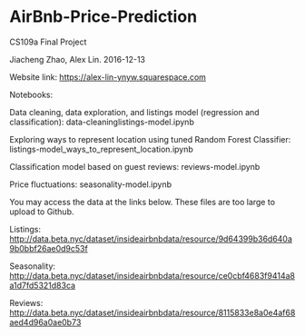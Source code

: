 # AirBnb-Price-Prediction

CS109a Final Project

Jiacheng Zhao, Alex Lin. 2016-12-13

Website link: https://alex-lin-ynyw.squarespace.com

Notebooks:

Data cleaning, data exploration, and listings model (regression and classification): data-cleaninglistings-model.ipynb

Exploring ways to represent location using tuned Random Forest Classifier: listings-model_ways_to_represent_location.ipynb

Classification model based on guest reviews: reviews-model.ipynb

Price fluctuations: seasonality-model.ipynb


You may access the data at the links below. These files are too large to upload to Github.

Listings: http://data.beta.nyc/dataset/insideairbnbdata/resource/9d64399b36d640a9b0bbf26ae0d9c53f

Seasonality: http://data.beta.nyc/dataset/insideairbnbdata/resource/ce0cbf4683f9414a8a1d7fd5321d83ca

Reviews: http://data.beta.nyc/dataset/insideairbnbdata/resource/8115833e8a0e4af68aed4d96a0ae0b73
